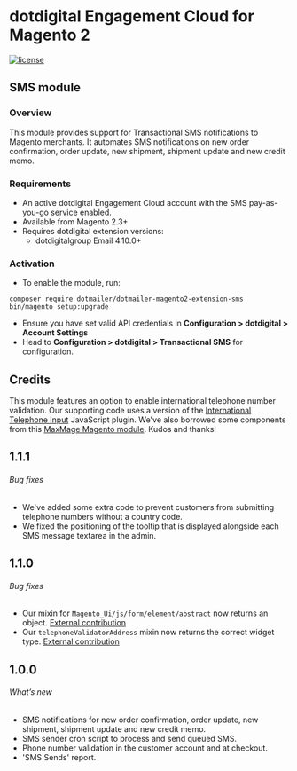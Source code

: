 # dotdigital Engagement Cloud for Magento 2
[![license](https://img.shields.io/github/license/mashape/apistatus.svg)](LICENSE.md)

## SMS module
  
### Overview
This module provides support for Transactional SMS notifications to Magento merchants. It automates SMS notifications on new order confirmation, order update, new shipment, shipment update and new credit memo.
  
### Requirements
- An active dotdigital Engagement Cloud account with the SMS pay-as-you-go service enabled.
- Available from Magento 2.3+
- Requires dotdigital extension versions:
  - dotdigitalgroup Email 4.10.0+
  
### Activation
- To enable the module, run:
```
composer require dotmailer/dotmailer-magento2-extension-sms
bin/magento setup:upgrade
```
- Ensure you have set valid API credentials in **Configuration > dotdigital > Account Settings**
- Head to **Configuration > dotdigital > Transactional SMS** for configuration.

## Credits
This module features an option to enable international telephone number validation. Our supporting code uses a version of the [International Telephone Input](https://github.com/jackocnr/intl-tel-input) JavaScript plugin. We've also borrowed some components from this [MaxMage Magento module](https://github.com/MaxMage/international-telephone-input). Kudos and thanks!

## 1.1.1

###### Bug fixes
- We've added some extra code to prevent customers from submitting telephone numbers without a country code.
- We fixed the positioning of the tooltip that is displayed alongside each SMS message textarea in the admin.

## 1.1.0

###### Bug fixes
- Our mixin for `Magento_Ui/js/form/element/abstract` now returns an object. [External contribution](https://github.com/dotmailer/dotmailer-magento2-extension-sms/pull/2)
- Our `telephoneValidatorAddress` mixin now returns the correct widget type. [External contribution](https://github.com/dotmailer/dotmailer-magento2-extension-sms/pull/3)

## 1.0.0
  
###### What’s new
- SMS notifications for new order confirmation, order update, new shipment, shipment update and new credit memo.
- SMS sender cron script to process and send queued SMS.
- Phone number validation in the customer account and at checkout.
- 'SMS Sends' report.
